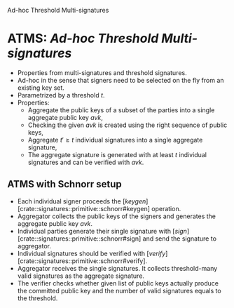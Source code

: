Ad-hoc Threshold Multi-signatures

# ATMS: _Ad-hoc Threshold Multi-signatures_
* Properties from multi-signatures and threshold signatures.
* Ad-hoc in the sense that signers need to be selected on the fly from an existing key set.
* Parametrized by a threshold $t$.
* Properties:
  * Aggregate the public keys of a subset of the parties into a single aggregate public key $avk$,
  * Checking the given $avk$ is created using the right sequence of public keys,
  * Aggregate $t' \geq t$ individual signatures into a single aggregate signature,
  * The aggregate signature is generated with at least $t$ individual signatures and can be verified with $avk$.

## ATMS with Schnorr setup
* Each individual signer proceeds the [$keygen$][crate::signatures::primitive::schnorr#keygen] operation.
* Aggregator collects the public keys of the signers and generates the aggregate public key $avk$.
* Individual parties generate their single signature with [$sign$][crate::signatures::primitive::schnorr#sign] and send the signature to aggregator.
* Individual signatures should be verified with [$verify$][crate::signatures::primitive::schnorr#verify].
* Aggregator receives the single signatures. It collects threshold-many valid signatures as the aggregate signature.
* The verifier checks whether given list of public keys actually produce the committed public key and the number of valid signatures equals to the threshold. 
